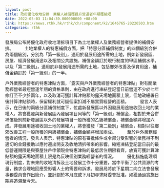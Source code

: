 ```yaml
---
layout: post
title: 政府優化收地安排　業權人補償獲提升營運者年期獲縮短
date: 2022-05-03 11:04:39.000000000 +08:00
link: https://news.rthk.hk/rthk/ch/component/k2/1646765-20220503.htm
categories: rthk
---
```


發展局公布將優化政府收地清拆項目下為土地業權人及業務經營者提供的補償安排。
　　 
土地業權人的特惠補償方面，把「特惠分區補償制度」的四個級別合併為兩個級別，分別為「第一級別」，適用於發展用途所需的土地，例如新發展區、房屋、經濟發展用途以及相關公共設施，補償金額訂於現行制度的甲區補償水平，以及「第二級別」，適用於非發展用途所需的土地，包括鄉郊改善及保育用途，補償金額訂於「第一級別」的一半。

戶外業務經營者的特惠津貼方面，「露天與戶外業務經營者的特惠津貼」對有關業務經營者最短營運年期的資格準則，由在政府進行凍結登記當日前營運不少於七年修訂至不少於兩年，以及取消可獲計算津貼額的露天場地面積上限，但地政總署日後計算津貼額時，保留權利就可疑個案扣減不屬實質經營的面積。
　　 
發言人表示，在日後的兩級分區補償制度下，位處新發展區以外因發展用途被收回土地的業權人，將會獲發與新發展區內發展項目同等的「第一級別」補償金，相對於未合併補償級別前新發展區以外的發展項目一般所獲的乙級補償金，補償金額將增加六成。非發展用途被收回土地的業權人，將會獲發「第二級別」補償金，相對以往鄉郊改善工程一般所獲的丙級補償金，補償金額將增加兩成。
　　 
至於戶外業務經營者的情況，發言人表示，特惠津貼的原有審批條件或令部分受影響的業務得不到適切的金錢援助以應付遷出開支及收地清拆帶來的影響。縮短凍結登記當日前的最低營運期限是與寮屋住戶申領現金特惠津貼的最低居住期限看齊，放寬可獲計算津貼額的露天場地面積上限是為反映個別業務經營者的情況。
　　 
優化措施能理順現行制度，對未來的收地清拆及土地發展工作十分重要，當中平衡了公共資源的考量，務求合理地回應受影響人士的需要和訴求。發展局將於下星期二向立法會發展事務委員會作出簡介，並計劃於本月底或下月初尋求財委會批准，如獲通過實施日期將追溯至今天。
